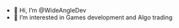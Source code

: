 - 👋 Hi, I’m @WideAngleDev
- 👀 I’m interested in Games development and Algo trading


<!---
WideAngleDev/WideAngleDev is a ✨ special ✨ repository because its `README.md` (this file) appears on your GitHub profile.
You can click the Preview link to take a look at your changes.
--->
